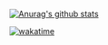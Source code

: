 [![Anurag's github stats](https://github-readme-stats.vercel.app/api?username=luxumbra&show_icons=true&theme=ocean_dark)](https://github.com/anuraghazra/github-readme-stats)

[![wakatime](https://wakatime.com/badge/user/afed80d9-3523-4cdf-98a8-7ee9aa49504b.svg)](https://wakatime.com/@afed80d9-3523-4cdf-98a8-7ee9aa49504b?style=social)
